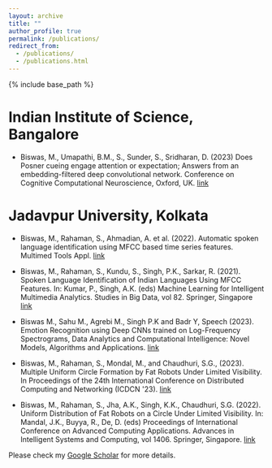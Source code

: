 ```yaml
---
layout: archive
title: ""
author_profile: true
permalink: /publications/
redirect_from: 
  - /publications/
  - /publications.html
---
```

{% include base_path %}

Indian Institute of Science, Bangalore
======

- Biswas, M., Umapathi, B.M., S., Sunder, S., Sridharan, D. (2023) Does Posner cueing engage attention or expectation; Answers from an embedding-filtered deep convolutional network. Conference on Cognitive Computational Neuroscience, Oxford, UK. [link](https://2023.ccneuro.org/view_paper.php?PaperNum=1280)



Jadavpur University, Kolkata
======

- Biswas, M., Rahaman, S., Ahmadian, A. et al. (2022). Automatic spoken language identification using MFCC based time series features. Multimed Tools Appl. [link](https://doi.org/10.1007/s11042-021-11439-1)

- Biswas, M., Rahaman, S., Kundu, S., Singh, P.K., Sarkar, R. (2021). Spoken Language Identification of Indian Languages Using MFCC Features. In: Kumar, P., Singh, A.K. (eds) Machine Learning for Intelligent Multimedia Analytics. Studies in Big Data, vol 82. Springer, Singapore [link](https://doi.org/10.1007/978-981-15-9492-2_12)

- Biswas M., Sahu M., Agrebi M., Singh P.K and Badr Y, Speech (2023). Emotion Recognition using Deep CNNs trained on Log-Frequency Spectrograms, Data Analytics and Computational Intelligence: Novel Models, Algorithms and Applications. [link](https://link.springer.com/chapter/10.1007/978-3-031-40688-1_5)


- Biswas, M., Rahaman, S., Mondal, M., and Chaudhuri, S.G., (2023). Multiple Uniform Circle Formation by Fat Robots Under Limited Visibility. In Proceedings of the 24th International Conference on Distributed Computing and Networking (ICDCN '23). [link](https://doi.org/10.1145/3571306.3571427)

- Biswas, M., Rahaman, S., Jha, A.K., Singh, K.K., Chaudhuri, S.G. (2022). Uniform Distribution of Fat Robots on a Circle Under Limited Visibility. In: Mandal, J.K., Buyya, R., De, D. (eds) Proceedings of International Conference on Advanced Computing Applications. Advances in Intelligent Systems and Computing, vol 1406. Springer, Singapore. [link](https://doi.org/10.1007/978-981-16-5207-3_54)

Please check my <a href="https://scholar.google.com/citations?user=ZvweIlQAAAAJ&hl=en" target="_top">Google Scholar</a> for more details.
